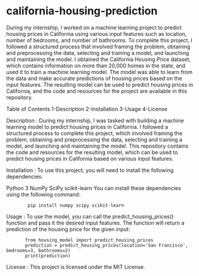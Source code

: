 # california-housing-prediction
During my internship, I worked on a machine learning project to predict housing prices in California using various input features such as location, number of bedrooms, and number of bathrooms. To complete this project, I followed a structured process that involved framing the problem, obtaining and preprocessing the data, selecting and training a model, and launching and maintaining the model. I obtained the California Housing Price dataset, which contains information on more than 20,000 homes in the state, and used it to train a machine learning model. The model was able to learn from the data and make accurate predictions of housing prices based on the input features. The resulting model can be used to predict housing prices in California, and the code and resources for the project are available in this repository.

Table of Contents
1-Description
2-Installation
3-Usage
4-License


Description :
During my internship, I was tasked with building a machine learning model to predict housing prices in California. I followed a structured process to complete this project, which involved framing the problem, obtaining and preprocessing the data, selecting and training a model, and launching and maintaining the model. This repository contains the code and resources for the resulting model, which can be used to predict housing prices in California based on various input features.

Installation :
To use this project, you will need to install the following dependencies:

Python 3
NumPy
SciPy
scikit-learn
You can install these dependencies using the following command:

            pip install numpy scipy scikit-learn
			
Usage :
To use the model, you can call the predict_housing_prices() function and pass it the desired input features. The function will return a prediction of the housing price for the given input:

           from housing_model import predict_housing_prices
           prediction = predict_housing_prices(location='San Francisco', bedrooms=3, bathrooms=2)
           print(prediction)

License :
This project is licensed under the MIT License.
